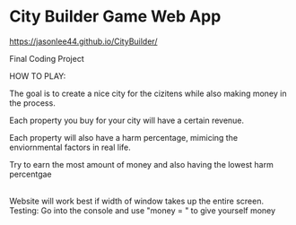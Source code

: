 # City Builder Game Web App
https://jasonlee44.github.io/CityBuilder/

Final Coding Project

HOW TO PLAY:

The goal is to create a nice city for the cizitens while also making money in the process.

Each property you buy for your city will have a certain revenue.

Each property will also have a harm percentage, mimicing the enviornmental factors in real life.

Try to earn the most amount of money and also having the lowest harm percentgae

<br>
Website will work best if width of window takes up the entire screen. <br>
Testing: Go into the console and use "money = " to give yourself money
